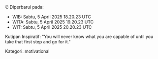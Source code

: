 ⏰ Diperbarui pada:
- WIB: Sabtu, 5 April 2025 18.20.23 UTC
- WITA: Sabtu, 5 April 2025 19.20.23 UTC
- WIT: Sabtu, 5 April 2025 20.20.23 UTC

Kutipan Inspiratif:
"You will never know what you are capable of until you take that first step and go for it."


Kategori: motivational

